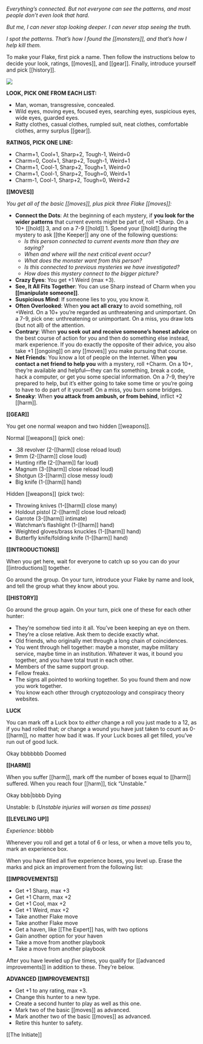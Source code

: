 
*Everything’s connected. But not everyone can see the patterns, and most people don’t even look that hard.*

*But me, I can never stop looking deeper. I can never stop seeing the truth.*

*I spot the patterns. That’s how I found the [[monsters]], and that’s how I help kill them.*

To make your Flake, first pick a name. Then follow the instructions below to decide your look, ratings, [[moves]], and [[gear]]. Finally, introduce yourself and pick [[history]].

![](MotWIMG9.jpeg)

**LOOK, PICK ONE FROM EACH LIST:**

- Man, woman, transgressive, concealed.
- Wild eyes, moving eyes, focused eyes, searching eyes, suspicious eyes, wide eyes, guarded eyes.
- Ratty clothes, casual clothes, rumpled suit, neat clothes, comfortable clothes, army surplus [[gear]].

**RATINGS, PICK ONE LINE:**

- Charm+1, Cool+1, Sharp+2, Tough-1, Weird=0
- Charm=0, Cool+1, Sharp+2, Tough-1, Weird+1
- Charm+1, Cool-1, Sharp+2, Tough+1, Weird=0
- Charm+1, Cool-1, Sharp+2, Tough=0, Weird+1
- Charm-1, Cool-1, Sharp+2, Tough=0, Weird+2

**[[MOVES]]**

*You get all of the basic [[moves]], plus pick three Flake [[moves]]:*

- **Connect the Dots**: At the beginning of each mystery, if **you look for the wider patterns** that current events might be part of, roll +Sharp. On a 10+ [[hold]] 3, and on a 7-9 [[hold]] 1. Spend your [[hold]] during the mystery to ask [[the Keeper]] any one of the following questions: 
  - *Is this person connected to current events more than they are saying?*
  - *When and where will the next critical event occur?*
  - *What does the monster want from this person?*
  - *Is this connected to previous mysteries we have investigated?*
  - *How does this mystery connect to the bigger picture?*
- **Crazy Eyes**: You get +1 Weird (max +3).
- **See, It All Fits Together**: You can use Sharp instead of Charm when you **[[manipulate someone]]**.
- **Suspicious Mind**: If someone lies to you, you know it.
- **Often Overlooked**: When **you** **act all crazy** to avoid something, roll +Weird. On a 10+ you’re regarded as unthreatening and unimportant. On a 7-9, pick one: unthreatening or unimportant. On a miss, you draw lots (but not all) of the attention.
- **Contrary**: When **you seek out and receive someone’s honest advice** on the best course of action for you and then do something else instead, mark experience. If you do exactly the opposite of their advice, you also take +1 [[ongoing]] on any [[moves]] you make pursuing that course.
- **Net Friends**: You know a lot of people on the Internet. When **you** **contact a net friend to help you** with a mystery, roll +Charm. On a 10+, they’re available and helpful—they can fix something, break a code, hack a computer, or get you some special information. On a 7-9, they’re prepared to help, but it’s either going to take some time or you’re going to have to do part of it yourself. On a miss, you burn some bridges.
- **Sneaky**: When **you attack from ambush, or from behind**, inflict +2 [[harm]].

**[[GEAR]]**

You get one normal weapon and two hidden [[weapons]].

Normal [[weapons]] (pick one):

- .38 revolver (2-[[harm]] close reload loud)
- 9mm (2-[[harm]] close loud)
- Hunting rifle (2-[[harm]] far loud)
- Magnum (3-[[harm]] close reload loud)
- Shotgun (3-[[harm]] close messy loud)
- Big knife (1-[[harm]] hand)

Hidden [[weapons]] (pick two):

- Throwing knives (1-[[harm]] close many)
- Holdout pistol (2-[[harm]] close loud reload)
- Garrote (3-[[harm]] intimate)
- Watchman’s flashlight (1-[[harm]] hand)
- Weighted gloves/brass knuckles (1-[[harm]] hand)
- Butterfly knife/folding knife (1-[[harm]] hand)

**[[INTRODUCTIONS]]**

When you get here, wait for everyone to catch up so you can do your [[introductions]] together.

Go around the group. On your turn, introduce your Flake by name and look, and tell the group what they know about you.

**[[HISTORY]]**

Go around the group again. On your turn, pick one of these for each other hunter:

- They’re somehow tied into it all. You’ve been keeping an eye on them.
- They’re a close relative. Ask them to decide exactly what.
- Old friends, who originally met through a long chain of coincidences.
- You went through hell together: maybe a monster, maybe military service, maybe time in an institution. Whatever it was, it bound you together, and you have total trust in each other.
- Members of the same support group.
- Fellow freaks.
- The signs all pointed to working together. So you found them and now you work together.
- You know each other through cryptozoology and conspiracy theory websites.

**LUCK**

You can mark off a Luck box to *either* change a roll you just made to a 12, as if you had rolled that; *or* change a wound you have just taken to count as 0-[[harm]], no matter how bad it was. If your Luck boxes all get filled, you’ve run out of good luck.

Okay bbbbbbb Doomed

**[[HARM]]**

When you suffer [[harm]], mark off the number of boxes equal to [[harm]] suffered. When you reach four [[harm]], tick “Unstable.”

Okay bbb|bbbb Dying

Unstable: b *(Unstable injuries will worsen as time passes)*

**[[LEVELING UP]]**

*Experience*: bbbbb

Whenever you roll and get a total of 6 or less, or when a move tells you to, mark an experience box.

When you have filled all five experience boxes, you level up. Erase the marks and pick an improvement from the following list:

**[[IMPROVEMENTS]]**

- Get +1 Sharp, max +3
- Get +1 Charm, max +2
- Get +1 Cool, max +2
- Get +1 Weird, max +2
- Take another Flake move
- Take another Flake move
- Get a haven, like [[The Expert]] has, with two options
- Gain another option for your haven
- Take a move from another playbook
- Take a move from another playbook

After you have leveled up *five* times, you qualify for [[advanced improvements]] in addition to these. They’re below.

**ADVANCED [[IMPROVEMENTS]]**

- Get +1 to any rating, max +3.
- Change this hunter to a new type.
- Create a second hunter to play as well as this one.
- Mark two of the basic [[moves]] as advanced.
- Mark another two of the basic [[moves]] as advanced.
- Retire this hunter to safety.

[[The Initiate]]
